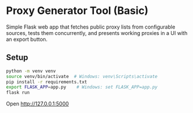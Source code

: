 # Proxy Generator Tool (Basic)

Simple Flask web app that fetches public proxy lists from configurable sources, tests them concurrently, and presents working proxies in a UI with an export button.

## Setup
```bash
python -m venv venv
source venv/bin/activate  # Windows: venv\Scripts\activate
pip install -r requirements.txt
export FLASK_APP=app.py    # Windows: set FLASK_APP=app.py
flask run
```

Open http://127.0.0.1:5000

